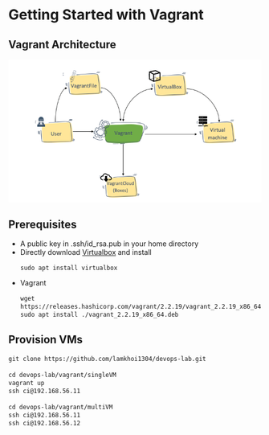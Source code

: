 # Getting Started with Vagrant

## Vagrant Architecture
![Vagrant Architecture](vagrant.png?raw=true "vagrant.png")

## Prerequisites
* A public key in .ssh/id_rsa.pub in your home directory
* Directly download [Virtualbox](https://www.virtualbox.org/) and install
    ```
    sudo apt install virtualbox
    ```
* Vagrant
    ```
    wget https://releases.hashicorp.com/vagrant/2.2.19/vagrant_2.2.19_x86_64.deb
    sudo apt install ./vagrant_2.2.19_x86_64.deb
    ```

## Provision VMs
```
git clone https://github.com/lamkhoi1304/devops-lab.git

cd devops-lab/vagrant/singleVM
vagrant up
ssh ci@192.168.56.11

cd devops-lab/vagrant/multiVM
ssh ci@192.168.56.11
ssh ci@192.168.56.12
```